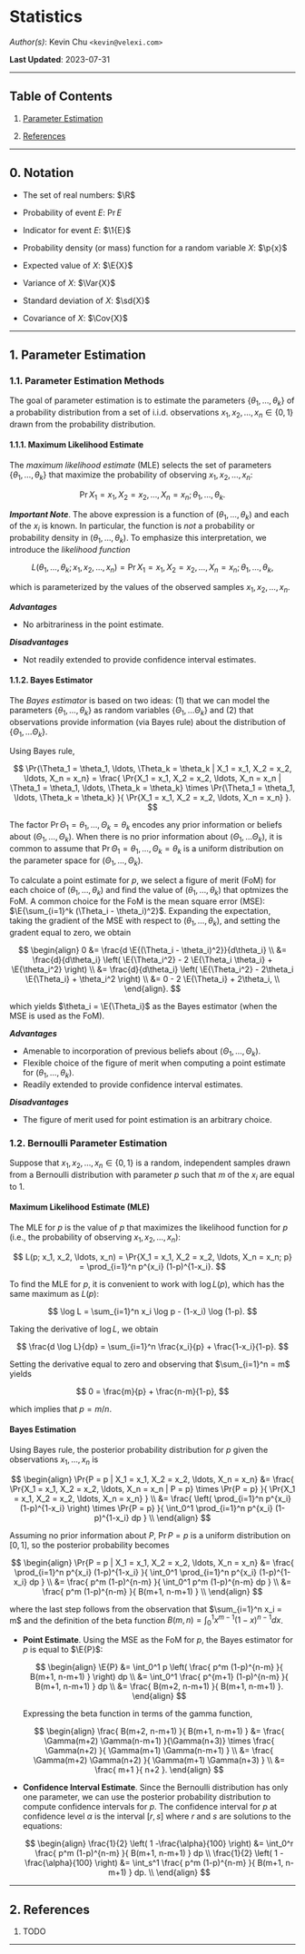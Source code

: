 Statistics
==========

*Author(s)*: Kevin Chu `<kevin@velexi.com>`

__Last Updated__: 2023-07-31

--------------------------------------------------------------------------------------------

Table of Contents
-----------------

1. [Parameter Estimation][#1]

2. [References][#2]

--------------------------------------------------------------------------------------------

## 0. Notation

* $\newcommand{\R}{\mathbb{R}}$
  The set of real numbers: $\R$

* $\newcommand{\Pr}[1]{{\mathbb{P}\left[{#1}\right]}}$
  Probability of event $E$: $\Pr{E}$

* $\newcommand{\1}[1]{{\mathbf{1}_{\left\{{#1}\right\}}}}$
  Indicator for event $E$: $\1{E}$

* $\newcommand{\p}[1]{{p\left({#1}\right)}}$
  Probability density (or mass) function for a random variable $X$: $\p{x}$

* $\newcommand{\E}[1]{{\mathbb{E}\left[{#1}\right]}}$
  Expected value of $X$: $\E{X}$

* $\newcommand{\Var}[1]{{\operatorname{Var}}{\left(#1\right)}}$
  Variance of $X$: $\Var{X}$

* $\newcommand{\sd}[1]{\sigma{\left(#1\right)}}$
  Standard deviation of $X$: $\sd{X}$

* $\newcommand{\Cov}[1]{{\operatorname{Cov}}{\left(#1\right)}}$
  Covariance of $X$: $\Cov{X}$

--------------------------------------------------------------------------------------------

## 1. Parameter Estimation

### 1.1. Parameter Estimation Methods

The goal of parameter estimation is to estimate the parameters
$\{ \theta_1, \ldots, \theta_k \}$ of a probability distribution from a set of i.i.d.
observations $x_1, x_2, \ldots, x_n \in \{0, 1\}$ drawn from the probability distribution.

#### 1.1.1. Maximum Likelihood Estimate

The _maximum likelihood estimate_ (MLE) selects the set of parameters
$\{ \theta_1, \ldots, \theta_k \}$ that maximize the probability of observing
$x_1, x_2, \ldots, x_n$:

$$
\Pr{X_1 = x_1, X_2 = x_2, \ldots, X_n = x_n; \theta_1, \ldots, \theta_k}.
$$

___Important Note___. The above expression is a function of $(\theta_1, \ldots, \theta_k)$
and each of the $x_i$ is known. In particular, the function is _not_ a probability or
probability density in $(\theta_1, \ldots, \theta_k)$. To emphasize this interpretation,
we introduce the _likelihood function_

$$
L(\theta_1, \ldots, \theta_k; x_1, x_2, \ldots, x_n)
= \Pr{X_1 = x_1, X_2 = x_2, \ldots, X_n = x_n; \theta_1, \ldots, \theta_k},
$$

which is parameterized by the values of the observed samples $x_1, x_2, \ldots, x_n$.

___Advantages___

* No arbitrariness in the point estimate.

___Disadvantages___

* Not readily extended to provide confidence interval estimates.

#### 1.1.2. Bayes Estimator

The _Bayes estimator_ is based on two ideas: (1) that we can model the parameters
$\{ \theta_1, \ldots, \theta_k \}$ as random variables $\{ \Theta_1, \ldots \Theta_k \}$
and (2) that observations provide information (via Bayes rule) about the distribution of
$\{ \Theta_1, \ldots \Theta_k \}$.

Using Bayes rule,

$$
\Pr{\Theta_1 = \theta_1, \ldots, \Theta_k = \theta_k
    | X_1 = x_1, X_2 = x_2, \ldots, X_n = x_n}
= \frac{
    \Pr{X_1 = x_1, X_2 = x_2, \ldots, X_n = x_n
        | \Theta_1 = \theta_1, \ldots, \Theta_k = \theta_k}
    \times \Pr{\Theta_1 = \theta_1, \ldots, \Theta_k = \theta_k}
  }{
    \Pr{X_1 = x_1, X_2 = x_2, \ldots, X_n = x_n}
  }.
$$

The factor $\Pr{\Theta_1 = \theta_1, \ldots, \Theta_k = \theta_k}$ encodes any prior
information or beliefs about $(\Theta_1, \ldots, \Theta_k)$. When there is no prior
information about $(\Theta_1, \ldots \Theta_k)$, it is common to assume that
$\Pr{\Theta_1 = \theta_1, \ldots, \Theta_k = \theta_k}$ is a uniform distribution on the
parameter space for $(\Theta_1, \ldots, \Theta_k)$.

To calculate a point estimate for $p$, we select a figure of merit (FoM) for each choice
of $(\theta_1, \ldots, \theta_k)$ and find the value of $(\theta_1, \ldots, \theta_k)$
that optmizes the FoM. A common choice for the FoM is the mean square error (MSE):
$\E{\sum_{i=1}^k (\Theta_i - \theta_i)^2}$.  Expanding the expectation, taking the
gradient of the MSE with respect to $(\theta_1, \ldots, \theta_k)$, and setting the
gradent equal to zero, we obtain

$$
\begin{align}
0
&= \frac{d \E{(\Theta_i - \theta_i)^2}}{d\theta_i} \\
&= \frac{d}{d\theta_i} \left(
     \E{\Theta_i^2} - 2 \E{\Theta_i \theta_i} + \E{\theta_i^2}
   \right) \\
&= \frac{d}{d\theta_i} \left(
     \E{\Theta_i^2} - 2\theta_i \E{\Theta_i} + \theta_i^2
   \right) \\
&= 0 - 2 \E{\Theta_i} + 2\theta_i, \\
\end{align}.
$$

which yields $\theta_i = \E{\Theta_i}$ as the Bayes estimator (when the MSE is used as the
FoM).

___Advantages___

* Amenable to incorporation of previous beliefs about $(\Theta_1, \ldots, \Theta_k)$.
* Flexible choice of the figure of merit when computing a point estimate for
  $(\theta_1, \ldots, \theta_k)$.
* Readily extended to provide confidence interval estimates.

___Disadvantages___

* The figure of merit used for point estimation is an arbitrary choice.

### 1.2. Bernoulli Parameter Estimation

Suppose that $x_1, x_2, \ldots, x_n \in \{0, 1\}$ is a random, independent samples drawn
from a Bernoulli distribution with parameter $p$ such that $m$ of the $x_i$ are equal to 1.

#### Maximum Likelihood Estimate (MLE)

The MLE for $p$ is the value of $p$ that maximizes the likelihood function for $p$ (i.e.,
the probability of observing $x_1, x_2, \ldots, x_n$):

$$
L(p; x_1, x_2, \ldots, x_n)
= \Pr{X_1 = x_1, X_2 = x_2, \ldots, X_n = x_n; p}
= \prod_{i=1}^n p^{x_i} (1-p)^{1-x_i}.
$$

To find the MLE for $p$, it is convenient to work with $\log L(p)$, which has the same
maximum as $L(p)$:

$$
\log L = \sum_{i=1}^n x_i \log p - (1-x_i) \log (1-p).
$$

Taking the derivative of $\log L$, we obtain

$$
\frac{d \log L}{dp} = \sum_{i=1}^n \frac{x_i}{p} + \frac{1-x_i}{1-p}.
$$

Setting the derivative equal to zero and observing that $\sum_{i=1}^n = m$ yields

$$
0 = \frac{m}{p} + \frac{n-m}{1-p},
$$

which implies that $p = m / n$.

#### Bayes Estimation

Using Bayes rule, the posterior probability distribution for $p$ given the observations
$x_1, \ldots, x_n$ is

$$
\begin{align}
\Pr{P = p | X_1 = x_1, X_2 = x_2, \ldots, X_n = x_n}
&= \frac{
    \Pr{X_1 = x_1, X_2 = x_2, \ldots, X_n = x_n | P = p} \times \Pr{P = p}
  }{
    \Pr{X_1 = x_1, X_2 = x_2, \ldots, X_n = x_n}
  } \\
&= \frac{
    \left( \prod_{i=1}^n p^{x_i} (1-p)^{1-x_i} \right) \times \Pr{P = p}
  }{
    \int_0^1 \prod_{i=1}^n p^{x_i} (1-p)^{1-x_i} dp
  } \\
\end{align}
$$

Assuming no prior information about $P$, $\Pr{P = p}$ is a uniform distribution on
$[0, 1]$, so the posterior probability becomes

$$
\begin{align}
\Pr{P = p | X_1 = x_1, X_2 = x_2, \ldots, X_n = x_n}
&= \frac{
    \prod_{i=1}^n p^{x_i} (1-p)^{1-x_i}
  }{
    \int_0^1 \prod_{i=1}^n p^{x_i} (1-p)^{1-x_i} dp
  } \\
&= \frac{ p^m (1-p)^{n-m} }{ \int_0^1 p^m (1-p)^{n-m} dp } \\
&= \frac{ p^m (1-p)^{n-m} }{ B(m+1, n-m+1) } \\
\end{align}
$$

where the last step follows from the observation that $\sum_{i=1}^n x_i = m$ and the
definition of the beta function $B(m, n) = \int_0^1 x^{m-1} (1-x)^{n-1} dx$.

* __Point Estimate__. Using the MSE as the FoM for $p$, the Bayes estimator for $p$ is
  equal to $\E{P}$:

  $$
  \begin{align}
  \E{P}
  &= \int_0^1 p \left( \frac{ p^m (1-p)^{n-m} }{ B(m+1, n-m+1) } \right) dp \\
  &= \int_0^1 \frac{ p^{m+1} (1-p)^{n-m} }{ B(m+1, n-m+1) } dp \\
  &= \frac{ B(m+2, n-m+1) }{ B(m+1, n-m+1) }.
  \end{align}
  $$

  Expressing the beta function in terms of the gamma function,

  $$
  \begin{align}
  \frac{ B(m+2, n-m+1) }{ B(m+1, n-m+1) }
  &= \frac{ \Gamma(m+2) \Gamma(n-m+1) }{\Gamma(n+3)} \times
     \frac{ \Gamma(n+2) }{ \Gamma(m+1) \Gamma(n-m+1) } \\
  &= \frac{ \Gamma(m+2) \Gamma(n+2) }{ \Gamma(m+1) \Gamma(n+3) } \\
  &= \frac{ m+1 }{ n+2 }.
  \end{align}
  $$

* __Confidence Interval Estimate__. Since the Bernoulli distribution has only one
  parameter, we can use the posterior probability distribution to compute confidence
  intervals for $p$. The confidence interval for $p$ at confidence level $\alpha$ is the
  interval $[r, s]$ where $r$ and $s$ are solutions to the equations:

  $$
  \begin{align}
  \frac{1}{2} \left( 1 -\frac{\alpha}{100} \right)
  &= \int_0^r \frac{ p^m (1-p)^{n-m} }{ B(m+1, n-m+1) } dp \\
  \frac{1}{2} \left( 1 -\frac{\alpha}{100} \right)
  &= \int_s^1 \frac{ p^m (1-p)^{n-m} }{ B(m+1, n-m+1) } dp. \\
  \end{align}
  $$


--------------------------------------------------------------------------------------------

## 2. References

1. TODO

--------------------------------------------------------------------------------------------

[----------------------------------- INTERNAL LINKS -----------------------------------]: #

[#1]: #1-parameter-estimation

[#2]: #2-references

[----------------------------------- EXTERNAL LINKS -----------------------------------]: #

